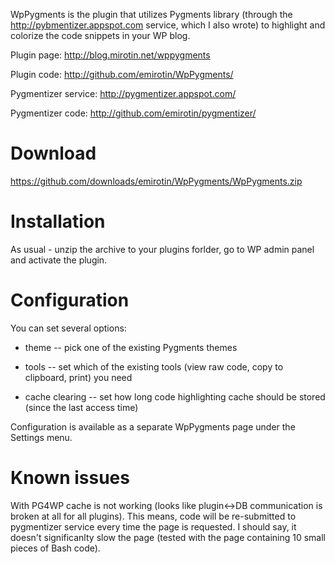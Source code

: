 WpPygments is the plugin that utilizes Pygments library 
(through the http://pybmentizer.appspot.com service, which I also wrote) 
to highlight and colorize the code snippets in your WP blog.

Plugin page: http://blog.mirotin.net/wppygments

Plugin code: http://github.com/emirotin/WpPygments/

Pygmentizer service: http://pygmentizer.appspot.com/

Pygmentizer code: http://github.com/emirotin/pygmentizer/


Download
========
https://github.com/downloads/emirotin/WpPygments/WpPygments.zip

Installation
============
As usual - unzip the archive to your plugins forlder, go to WP admin panel and activate the plugin.

Configuration
=============
You can set several options: 

- theme -- pick one of the existing Pygments themes

- tools -- set which of the existing tools (view raw code, copy to clipboard, print) you need

- cache clearing -- set how long code highlighting cache should be stored (since the last access time)

Configuration is available as a separate WpPygments page under the Settings menu.

Known issues
============
With PG4WP cache is not working (looks like plugin<->DB communication is broken at all for all plugins).
This means, code will be re-submitted to pygmentizer service every time the page is requested.
I should say, it doesn't significanlty slow the page (tested with the page containing 10 small pieces of Bash code).
  
